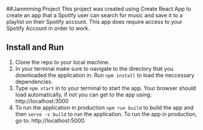 ##Jammming Project
This project was created using Create React App to create an app that a Spotify user can search for music and save it to a playlist on their Spotify account.  This app does require access to your Spotify Account in order to work.

## Install and Run

1. Clone the repo to your local machine.
2. In your terminal make sure to navigate to the directory that you downloaded the application in. Run `npm install` to load the neccessary dependencies.
3. Type `npm start` in to your terminal to start the app.  Your browser should load automatically, if not you can get to the app using: http://localhost:3000
4. To run the application in production `npm run build` to build the app and then `serve -s build` to run the application.  To run the app in production, go to: http://localhost:5000.
